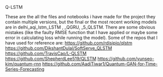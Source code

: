 Q-LSTM

These are the all the files and notebooks i have made for the project they contain multiple versions, but the final or the most recent working models are in delhi_aqi_lstm_LSTM , _QGRU, _5_QLSTM. There are some obvious mistakes (like the faulty RMSE function that I have applied or maybe some error in calculating loss while running the model). 
Some of the repos that I have used for reference are: 
https://github.com/rdisipio/qlstm
https://github.com/DikshantDulal/SoftServe_QLSTM
https://github.com/TravisCao/L-QLSTM
https://github.com/ShepherdLee519/QLSTM
https://github.com/yunseo-kim/quantum-rnn
https://github.com/AadiTiwar1/Quantum-GAN-for-Time-Series-Forecasting
 
